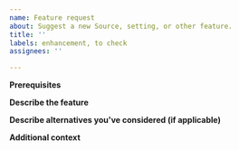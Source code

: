 ```yaml
---
name: Feature request
about: Suggest a new Source, setting, or other feature.
title: ''
labels: enhancement, to check
assignees: ''

---
```


**Prerequisites**
<!-- Please ensure your request is not part of an existing issue. -->
<!-- Please ensure you have checked the Obtainium Wiki. -->

**Describe the feature**
<!-- A clear and concise description of what you want to happen.

For new Sources, please ensure:
1. It is not already possible to use the HTML Source for your purposes.
2. It must be possible to extract the following details from the Source in a reliable way:
- The App version (or any release-specific identifier - a "pseudo-version") for the latest release
- One or more APK URL(s) for the latest release
- Above details for previous releases (optional)

If you're not sure about 1 or 2, open a discussion item instead.
Note that the Web scraper cannot deal with JavaScript-enabled content. -->

**Describe alternatives you've considered (if applicable)**
<!-- A clear and concise description of any alternative solutions or features you've considered.

Note that app-specific Sources are less likely to be added. In those cases, see if the HTML Source will work for you (if not, see if a generally-applicable enhancement to the HTML Source would work, and suggest that instead). -->

**Additional context**
<!-- Add any other context or screenshots about the feature request here. -->

